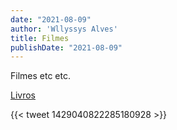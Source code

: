 ```yaml
---
date: "2021-08-09"
author: 'Wllyssys Alves'
title: Filmes
publishDate: "2021-08-09"
---
```


Filmes etc etc.

[Livros](/jardim/livros)


{{< tweet 1429040822285180928 >}}
